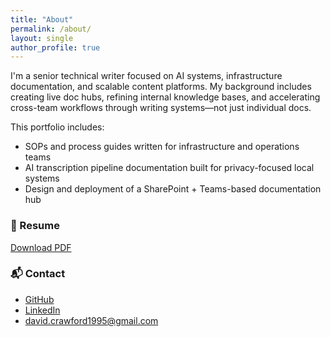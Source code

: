 ```yaml
---
title: "About"
permalink: /about/
layout: single
author_profile: true
---
```


I'm a senior technical writer focused on AI systems, infrastructure documentation, and scalable content platforms. My background includes creating live doc hubs, refining internal knowledge bases, and accelerating cross-team workflows through writing systems—not just individual docs.

This portfolio includes:
- SOPs and process guides written for infrastructure and operations teams
- AI transcription pipeline documentation built for privacy-focused local systems
- Design and deployment of a SharePoint + Teams-based documentation hub

### 📄 Resume
[Download PDF](/assets/David-Crawford-Resume.pdf)

### 📬 Contact
- [GitHub](https://github.com/DG-Crawford)
- [LinkedIn](https://www.linkedin.com/in/david--crawford/)
- david.crawford1995@gmail.com
